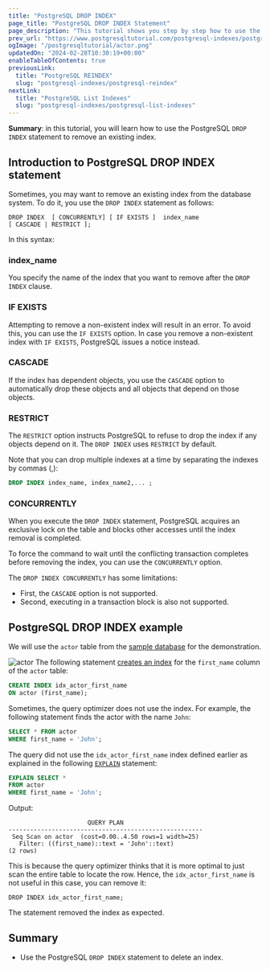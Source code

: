 ```yaml
---
title: "PostgreSQL DROP INDEX"
page_title: "PostgreSQL DROP INDEX Statement"
page_description: "This tutorial shows you step by step how to use the PostgreSQL DROP INDEX statement to remove an existing index."
prev_url: "https://www.postgresqltutorial.com/postgresql-indexes/postgresql-drop-index/"
ogImage: "/postgresqltutorial/actor.png"
updatedOn: "2024-02-28T10:30:19+00:00"
enableTableOfContents: true
previousLink: 
  title: "PostgreSQL REINDEX"
  slug: "postgresql-indexes/postgresql-reindex"
nextLink: 
  title: "PostgreSQL List Indexes"
  slug: "postgresql-indexes/postgresql-list-indexes"
---
```





**Summary**: in this tutorial, you will learn how to use the PostgreSQL `DROP INDEX` statement to remove an existing index.


## Introduction to PostgreSQL DROP INDEX statement

Sometimes, you may want to remove an existing index from the database system. To do it, you use the `DROP INDEX` statement as follows:


```phpsql
DROP INDEX  [ CONCURRENTLY] [ IF EXISTS ]  index_name
[ CASCADE | RESTRICT ];
```
In this syntax:


### index\_name

You specify the name of the index that you want to remove after the `DROP INDEX` clause.


### IF EXISTS

Attempting to remove a non\-existent index will result in an error. To avoid this, you can use the `IF EXISTS` option. In case you remove a non\-existent index with `IF EXISTS`, PostgreSQL issues a notice instead.


### CASCADE

If the index has dependent objects, you use the `CASCADE` option to automatically drop these objects and all objects that depend on those objects.


### RESTRICT

The `RESTRICT` option instructs PostgreSQL to refuse to drop the index if any objects depend on it. The `DROP INDEX` uses `RESTRICT` by default.

Note that you can drop multiple indexes at a time by separating the indexes by commas (,):


```sql
DROP INDEX index_name, index_name2,... ;
```

### CONCURRENTLY

When you execute the `DROP INDEX` statement, PostgreSQL acquires an exclusive lock on the table and blocks other accesses until the index removal is completed.

To force the command to wait until the conflicting transaction completes before removing the index, you can use the `CONCURRENTLY` option.

The `DROP INDEX CONCURRENTLY` has some limitations:

* First, the `CASCADE` option is not supported.
* Second, executing in a transaction block is also not supported.


## PostgreSQL DROP INDEX example

We will use the `actor` table from the [sample database](../postgresql-getting-started/postgresql-sample-database) for the demonstration.


![actor](/postgresqltutorial/actor.png)
The following statement [creates an index](postgresql-create-index) for the `first_name` column of the `actor` table:


```sql
CREATE INDEX idx_actor_first_name 
ON actor (first_name);
```
Sometimes, the query optimizer does not use the index. For example, the following statement finds the actor with the name `John`:


```sql
SELECT * FROM actor
WHERE first_name = 'John';
```
The query did not use the `idx_actor_first_name` index defined earlier as explained in the following [`EXPLAIN`](../postgresql-tutorial/postgresql-explain) statement:


```sql
EXPLAIN SELECT *
FROM actor
WHERE first_name = 'John';
```
Output:


```
                      QUERY PLAN
------------------------------------------------------
 Seq Scan on actor  (cost=0.00..4.50 rows=1 width=25)
   Filter: ((first_name)::text = 'John'::text)
(2 rows)

```
This is because the query optimizer thinks that it is more optimal to just scan the entire table to locate the row. Hence, the `idx_actor_first_name` is not useful in this case, you can remove it:


```
DROP INDEX idx_actor_first_name;
```
The statement removed the index as expected.


## Summary

* Use the PostgreSQL `DROP INDEX` statement to delete an index.

